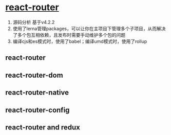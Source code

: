 # [react-router](https://github.com/ReactTraining/react-router)
1. 源码分析 基于v4.2.2
2. 使用了lerna管理packages，可以让你在主项目下管理多个子项目，从而解决了多个包互相依赖，且发布时需要手动维护多个包的问题
3. 编译cjs和es模式时，使用了babel；编译umd模式时，使用了rollup

## react-router

## react-router-dom

## react-router-native

## react-router-config

## react-router and redux
